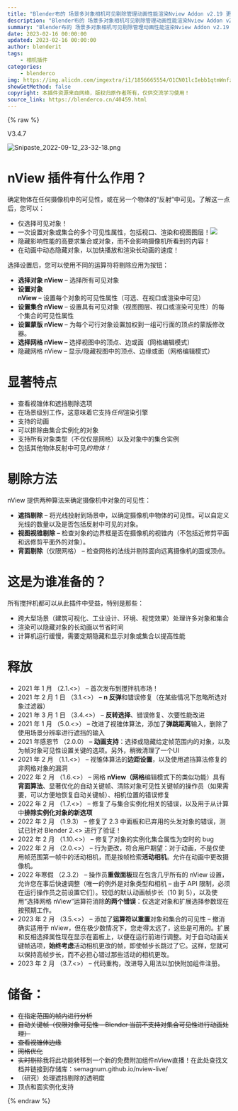 ```yaml
---
title: "Blender布的 场景多对象相机可见剔除管理动画性能渲染Nview Addon v2.19 更新nView Addon v3.4.7"
description: "Blender布的 场景多对象相机可见剔除管理动画性能渲染Nview Addon v2.19 更新nView Addon v3.4.7"
summary: "Blender布的 场景多对象相机可见剔除管理动画性能渲染Nview Addon v2.19 更新nView Addon v3.4.7"
date: 2023-02-16 00:00:00
updated: 2023-02-16 00:00:00
author: blenderit
tags: 
    - 相机插件
categories:
    - blenderco
img: https://img.alicdn.com/imgextra/i1/1856665554/O1CN01lcIebb1qtmWnfzG63_!!1856665554.png
showGetMethod: false
copyright: 本插件资源来自网络，版权归原作者所有，仅供交流学习使用！
source_link: https://blenderco.cn/40459.html
---
```


{% raw %}
<div class="article-tips"><div><i class="icon icon-smile"></i> V3.4.7</div></div><p><img class="aligncenter" src="https://img.alicdn.com/imgextra/i1/1856665554/O1CN01lcIebb1qtmWnfzG63_!!1856665554.png" alt="Snipaste_2022-09-12_23-32-18.png"></p><h1>nView 插件有什么作用？</h1><p>确定物体在任何摄像机中的可见性，或在另一个物体的“反射”中可见。了解这一点后，您可以：</p><ul>
<li>仅选择可见对象！</li>
<li>一次设置对象或集合的多个可见性属性，包括视口、渲染和视图图层！<img src="https://markets-rails.s3.amazonaws.com/cache/4386db270b5574688366429b3000877f.png"></li>
<li>隐藏影响性能的高要求集合或对象，而不会影响摄像机所看到的内容！</li>
<li>在动画中动态隐藏对象，以加快播放和渲染长动画的速度！</li>
</ul><p>选择设置后，您可以使用不同的运算符将剔除应用为按钮：</p><ul>
<li><b>选择对象 nView</b> – 选择所有可见对象</li>
<li><b>设置对象 nView</b> – 设置每个对象的可见性属性（可选、在视口或渲染中可见）</li>
<li><b>设置集合 nView</b> – 设置具有可见对象（视图图层、视口或渲染可见性）的每个集合的可见性属性</li>
<li><b>设置蒙版 nView</b> – 为每个可行对象设置加权到一组可行面的顶点的蒙版修改器。</li>
<li><b>选择网格 nView </b>– 选择视图中的顶点、边或面（网格编辑模式）</li>
<li>隐藏网格 nView – 显示/隐藏视图中的顶点、边缘或面（网格编辑模式）</li>
</ul><h1>显著特点</h1><ul>
<li>查看视锥体和遮挡剔除选项</li>
<li>在场景级别工作，这意味着它支持<i>任何</i>渲染引擎</li>
<li>支持的动画</li>
<li>可以排除由集合实例化的对象</li>
<li>支持所有对象类型（不仅仅是网格）以及对象中的集合实例</li>
<li>包括其他物体反射中可见<i>的物体！</i></li>
</ul><h1>剔除方法</h1><p>nView 提供两种算法来确定摄像机中对象的可见性：</p><ul>
<li><b>遮挡剔除</b> – 将光线投射到场景中，以确定摄像机中物体的可见性。可以自定义光线的数量以及是否包括反射中可见的对象。</li>
<li><b>视图视锥剔除</b> – 检查对象的边界框是否在摄像机的视锥内（不包括近修剪平面和远修剪平面外的对象）。</li>
<li><b>背面剔除</b>（仅限网格） – 检查网格的法线并剔除面向远离摄像机的面或顶点。</li>
</ul><h1>这是为谁准备的？</h1><p>所有搅拌机都可以从此插件中受益，特别是那些：</p><ul>
<li>跨大型场景（建筑可视化、工业设计、环境、视觉效果）处理许多对象和集合</li>
<li>渲染可以隐藏对象的长动画以节省时间</li>
<li>计算机运行缓慢，需要定期隐藏和显示对象或集合以提高性能</li>
</ul><h1>释放</h1><ul>
<li>2021 年 1 月 （2.1.&lt;&gt;） – 首次发布到搅拌机市场！</li>
<li>2021 年 2 月 1 日 （3.1.&lt;&gt;） – <b>n 反弹</b>和错误修复（在某些情况下忽略所选对象过滤器）</li>
<li>2021 年 3 月 1 日 （3.4.&lt;&gt;） – <b>反转选择</b>、错误修复、次要性能改进</li>
<li>2021 年 1 月 （5.0.&lt;&gt;） – 改进了视锥体算法，添加了<b>弹跳距离</b>输入，删除了使用场景分辨率进行遮挡的输入</li>
<li>2021 年感恩节 （2.0.0） – <b>动画支持</b>：选择或隐藏给定帧范围内的对象，以及为帧对象可见性设置关键的选项。另外，稍微清理了一个UI</li>
<li>2021 年 2 月 （1.1.&lt;&gt;） – 视锥体算法的<b>边距设置</b>，以及使用遮挡算法修复的非网格对象的漏洞</li>
<li>2022 年 2 月 （1.6.&lt;&gt;） – 网格 <b>nView（网格</b>编辑模式下的类似功能）具有<b>背面算法</b>、显著优化的自动关键帧、清除对象可见性关键帧的操作员（如果需要，可以方便地恢复自动关键帧）、相机位置的错误修复</li>
<li>2022 年 2 月 （1.7.&lt;&gt;） – 修复了与集合实例化相关的错误，以及用于从计算中<b>排除实例化对象的新选项</b></li>
<li>2022 年 2 月 （1.9.3） – 修复了 2.3 中面板和已弃用的头发对象的错误，测试已针对 Blender 2.&lt;&gt; 进行了验证！</li>
<li>2022 年 2 月 （1.10.&lt;&gt;） – 修复了对象的实例化集合属性为空时的 bug</li>
<li>2022 年 2 月 （2.0.&lt;&gt;） – 行为更改，符合用户期望：对于动画，不是仅使用帧范围第一帧中的活动相机，而是按帧检索<b>活动相机</b>。允许在动画中更改摄像机。</li>
<li>2022 年寒假 （2.3.2） – 操作员<b>重做面板</b>现在包含几乎所有的 nView 设置，允许您在事后快速调整（唯一的例外是对象类型和相机 – 由于 API 限制，必须在运行操作员之前设置它们）。较低的默认动画帧步长（10 到 5），以及使用“选择网格 nView”运算符消除<b>的两个错误</b>：仅选定对象和扩展选择参数现在按预期工作。</li>
<li>2023 年 2 月 （3.5.&lt;&gt;） – 添加了<b>运算符以重置</b>对象和集合的可见性 – 撤消确实适用于 nView，但在极少数情况下，您走得太远了，这些是可用的。扩展和反相选择属性现在显示在面板上，以便在运行前进行调整。对于自动动画关键帧选项，<b>始终考虑</b>活动相机更改的帧，即使帧步长跳过了它。这样，您就可以保持高帧步长，而不必担心错过那些活动的相机更改。</li>
<li>2023 年 2 月 （3.7.&lt;&gt;） – 代码重构，改进导入用法以加快附加组件注册。</li>
</ul><h1>储备：</h1><ul>
<li><span style="text-decoration: line-through;">在指定范围的帧内进行分析</span></li>
<li><span style="text-decoration: line-through;">自动关键帧（仅限对象可见性 – Blender 当前不支持对集合可见性进行动画处理）</span></li>
<li><span style="text-decoration: line-through;">查看视锥体边缘</span></li>
<li><span style="text-decoration: line-through;">网格优化</span></li>
<li><span style="text-decoration: line-through;">实时剔除</span>我将此功能转移到一个新的免费附加组件nView直播！在此处查找文档并链接到存储库：semagnum.github.io/nview-live/</li>
<li>（研究）处理遮挡剔除的透明度</li>
<li>顶点和面实例化支持</li>
</ul>
<div style="display: none">blenderco</div>
{% endraw %}